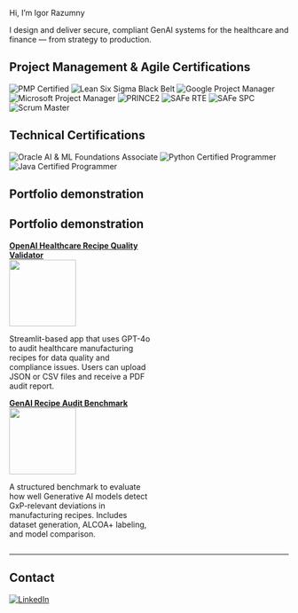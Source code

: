 Hi, I’m Igor Razumny 

I design and deliver secure, compliant GenAI systems for the healthcare and finance — from strategy to production.

## Project Management & Agile Certifications

![PMP Certified](https://img.shields.io/badge/PMP-Certified-blue?style=for-the-badge)
![Lean Six Sigma Black Belt](https://img.shields.io/badge/Lean%20Six%20Sigma-Black%20Belt-yellow?style=for-the-badge)
![Google Project Manager](https://img.shields.io/badge/Google-Project%20Manager-lightgrey?style=for-the-badge)
![Microsoft Project Manager](https://img.shields.io/badge/Microsoft-Project%20Manager-lightgrey?style=for-the-badge)
![PRINCE2](https://img.shields.io/badge/PRINCE2-Project%20Manager-purple?style=for-the-badge)
![SAFe RTE](https://img.shields.io/badge/SAFe-RTE-brightgreen?style=for-the-badge)
![SAFe SPC](https://img.shields.io/badge/SAFe-SPC-green?style=for-the-badge)
![Scrum Master](https://img.shields.io/badge/Scrum%20Alliance-Scrum%20Master-orange?style=for-the-badge)

## Technical Certifications

![Oracle AI & ML Foundations Associate](https://img.shields.io/badge/Oracle-AI%20%26%20ML%20Foundations-F80000?style=for-the-badge&logo=oracle&logoColor=white)
![Python Certified Programmer](https://img.shields.io/badge/Python-Certified-3776AB?style=for-the-badge&logo=python&logoColor=white)
![Java Certified Programmer](https://img.shields.io/badge/Java-Certified-ED8B00?style=for-the-badge&logo=openjdk&logoColor=white)

## Portfolio demonstration

## Portfolio demonstration

<div align="left">

<div style="display: inline-block; width: 260px; vertical-align: top; margin-right: 40px;">
  <a href="https://github.com/igorrazumny/openai-recipe-quality-validator">
    <strong>OpenAI Healthcare Recipe Quality Validator</strong><br>
    <img src="https://github.com/igorrazumny/openai-recipe-quality-validator/blob/main/public_assets/ValidatorLogo_300x300.png?raw=true" height="120"/>
  </a>
  <p style="max-width: 260px;">
    Streamlit-based app that uses GPT-4o to audit healthcare manufacturing recipes for data quality and compliance issues. Users can upload JSON or CSV files and receive a PDF audit report.
  </p>
</div>

<div style="display: inline-block; vertical-align: top;">
  <a href="https://github.com/igorrazumny/genai-recipe-audit-benchmark">
    <strong>GenAI Recipe Audit Benchmark</strong><br>
    <img src="https://github.com/igorrazumny/genai-recipe-audit-benchmark/blob/main/public_assets/GenAIRecipeAuditBenchmarkLogo_300x300.png?raw=true" height="120"/>
  </a>
  <p style="max-width: 260px;">
    A structured benchmark to evaluate how well Generative AI models detect GxP-relevant deviations in manufacturing recipes. Includes dataset generation, ALCOA+ labeling, and model comparison.
  </p>
</div>

</div>

---

## Contact

[![LinkedIn](https://img.shields.io/badge/LinkedIn-Igor%20Razumny-blue?style=for-the-badge&logo=linkedin&logoColor=white)](https://www.linkedin.com/in/irazum)

